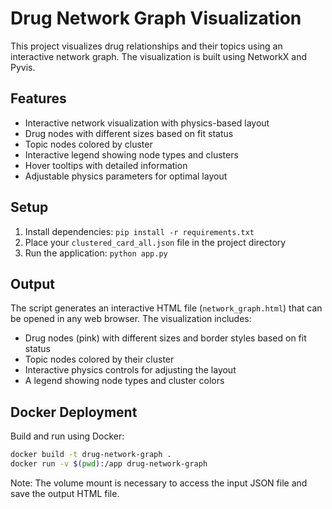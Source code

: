 # Drug Network Graph Visualization

This project visualizes drug relationships and their topics using an interactive network graph. The visualization is built using NetworkX and Pyvis.

## Features
- Interactive network visualization with physics-based layout
- Drug nodes with different sizes based on fit status
- Topic nodes colored by cluster
- Interactive legend showing node types and clusters
- Hover tooltips with detailed information
- Adjustable physics parameters for optimal layout

## Setup
1. Install dependencies: `pip install -r requirements.txt`
2. Place your `clustered_card_all.json` file in the project directory
3. Run the application: `python app.py`

## Output
The script generates an interactive HTML file (`network_graph.html`) that can be opened in any web browser. The visualization includes:
- Drug nodes (pink) with different sizes and border styles based on fit status
- Topic nodes colored by their cluster
- Interactive physics controls for adjusting the layout
- A legend showing node types and cluster colors

## Docker Deployment
Build and run using Docker:
```bash
docker build -t drug-network-graph .
docker run -v $(pwd):/app drug-network-graph
```
Note: The volume mount is necessary to access the input JSON file and save the output HTML file. 